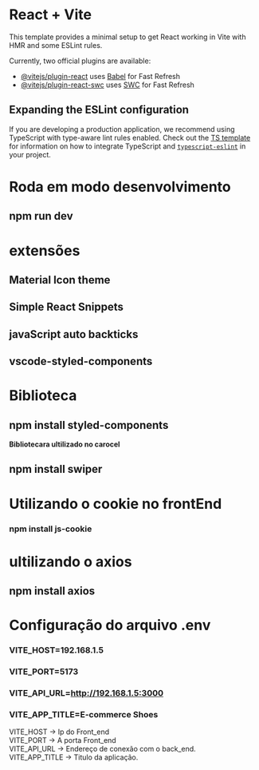 # React + Vite

This template provides a minimal setup to get React working in Vite with HMR and some ESLint rules.

Currently, two official plugins are available:

- [@vitejs/plugin-react](https://github.com/vitejs/vite-plugin-react/blob/main/packages/plugin-react) uses [Babel](https://babeljs.io/) for Fast Refresh
- [@vitejs/plugin-react-swc](https://github.com/vitejs/vite-plugin-react/blob/main/packages/plugin-react-swc) uses [SWC](https://swc.rs/) for Fast Refresh

## Expanding the ESLint configuration

If you are developing a production application, we recommend using TypeScript with type-aware lint rules enabled. Check out the [TS template](https://github.com/vitejs/vite/tree/main/packages/create-vite/template-react-ts) for information on how to integrate TypeScript and [`typescript-eslint`](https://typescript-eslint.io) in your project.

# Roda em modo desenvolvimento
## npm run dev 

# extensões 
## Material Icon theme
## Simple React Snippets
## javaScript auto backticks
## vscode-styled-components

# Biblioteca
## npm install styled-components

**Bibliotecara ultilizado no carocel**
## npm install swiper

# Utilizando o cookie no frontEnd 
### npm install js-cookie

# ultilizando o axios 
## npm install axios

# Configuração do arquivo .env

### VITE_HOST=192.168.1.5
### VITE_PORT=5173

### VITE_API_URL=http://192.168.1.5:3000
### VITE_APP_TITLE=E-commerce Shoes

VITE_HOST -> Ip do Front_end  
VITE_PORT -> A porta Front_end  
VITE_API_URL -> Endereço de conexão com o back_end.  
VITE_APP_TITLE -> Titulo da aplicação.  
